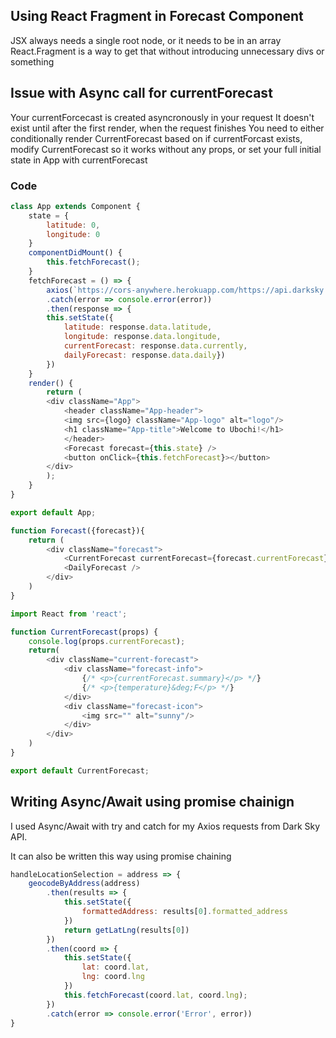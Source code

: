 ## Using React Fragment in Forecast Component
JSX always needs a single root node, or it needs to be in an array
React.Fragment is a way to get that without introducing unnecessary divs or something


## Issue with Async call for currentForecast
Your currentForcecast is created asyncronously in your request
It doesn't exist until after the first render, when the request finishes
You need to either conditionally render CurrentForecast based on if currentForcast exists, modify CurrentForecast so it works without any props, or set your full initial state in App with currentForecast
### Code
```js
class App extends Component {
    state = {
        latitude: 0,
        longitude: 0
    }
    componentDidMount() {
        this.fetchForecast();
    }
    fetchForecast = () => {
        axios(`https://cors-anywhere.herokuapp.com/https://api.darksky.net/forecast/${apiKey}/37.8267,-122.4233`)
        .catch(error => console.error(error))
        .then(response => {
        this.setState({
            latitude: response.data.latitude, 
            longitude: response.data.longitude, 
            currentForecast: response.data.currently, 
            dailyForecast: response.data.daily})
        })
    }
    render() {
        return (
        <div className="App">
            <header className="App-header">
            <img src={logo} className="App-logo" alt="logo"/>
            <h1 className="App-title">Welcome to Ubochi!</h1>
            </header>
            <Forecast forecast={this.state} />
            <button onClick={this.fetchForecast}></button>
        </div>
        );
    }
}

export default App;

function Forecast({forecast}){
    return (
        <div className="forecast">
            <CurrentForecast currentForecast={forecast.currentForecast} />
            <DailyForecast />
        </div>
    )
}

import React from 'react';

function CurrentForecast(props) {
    console.log(props.currentForecast);
    return(
        <div className="current-forecast">
            <div className="forecast-info">
                {/* <p>{currentForecast.summary}</p> */}
                {/* <p>{temperature}&deg;F</p> */}
            </div>
            <div className="forecast-icon">
                <img src="" alt="sunny"/>
            </div>
        </div> 
    )
}

export default CurrentForecast;
```

## Writing Async/Await using promise chainign

I used Async/Await with try and catch for my Axios requests from Dark Sky API.

It can also be written this way using promise chaining

```js
handleLocationSelection = address => {
    geocodeByAddress(address)
        .then(results => {
            this.setState({
                formattedAddress: results[0].formatted_address
            })
            return getLatLng(results[0])
        })
        .then(coord => {
            this.setState({
                lat: coord.lat,
                lng: coord.lng
            })
            this.fetchForecast(coord.lat, coord.lng);
        })
        .catch(error => console.error('Error', error))
}

```